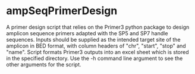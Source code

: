# ampSeqPrimerDesign

A primer design script that relies on the Primer3 python package to design amplicon sequence primers adapted with the SP5 and SP7 handle sequences. Inputs should be supplied as the intended target site of the amplicon in BED format, with column headers of "chr", "start", "stop" and "name". Script formats Primer3 outputs into an excel sheet which is stored in the specified directory. Use the -h command line argument to see the other arguments for the script.
